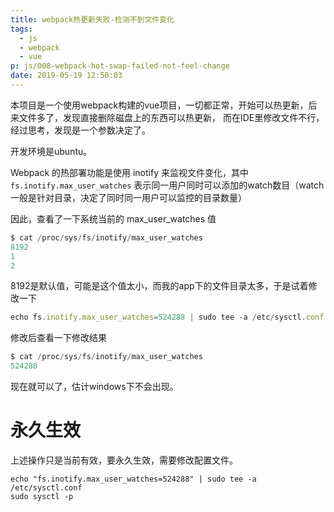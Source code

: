 ```yaml
---
title: webpack热更新失败-检测不到文件变化
tags:
  - js
  - webpack
  - vue
p: js/008-webpack-hot-swap-failed-not-feel-change
date: 2019-05-19 12:50:03
---
```


本项目是一个使用webpack构建的vue项目，一切都正常，开始可以热更新，后来文件多了，发现直接删除磁盘上的东西可以热更新，
而在IDE里修改文件不行，经过思考，发现是一个参数决定了。

开发环境是ubuntu。

Webpack 的热部署功能是使用 inotify 来监视文件变化，其中 `fs.inotify.max_user_watches` 表示同一用户同时可以添加的watch数目（watch一般是针对目录，决定了同时同一用户可以监控的目录数量）

因此，查看了一下系统当前的 max_user_watches 值
```js
$ cat /proc/sys/fs/inotify/max_user_watches
8192
1
2
```
8192是默认值，可能是这个值太小，而我的app下的文件目录太多，于是试着修改一下
```js
echo fs.inotify.max_user_watches=524288 | sudo tee -a /etc/sysctl.conf && sudo sysctl -p
```
修改后查看一下修改结果
```js
$ cat /proc/sys/fs/inotify/max_user_watches
524288
```

现在就可以了，估计windows下不会出现。

# 永久生效
上述操作只是当前有效，要永久生效，需要修改配置文件。

```shell
echo "fs.inotify.max_user_watches=524288" | sudo tee -a /etc/sysctl.conf
sudo sysctl -p
```
